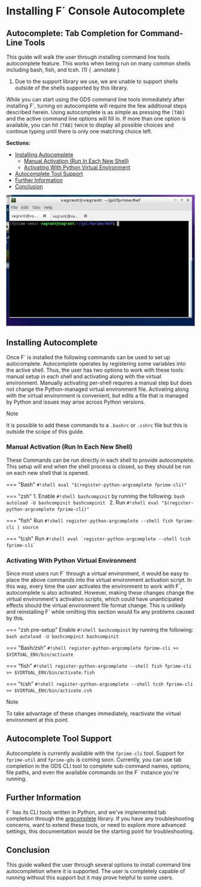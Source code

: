 # Installing F´ Console Autocomplete

## Autocomplete: Tab Completion for Command-Line Tools

This guide will walk the user through installing command line tools autocomplete feature. This works when being run on
many common shells including bash, fish, and tcsh. (1)
{ .annotate }

1.  Due to the support library we use, we are unable to support shells outside of the shells supported by this library.

While you can start using the GDS command line tools immediately after installing F´, turning on autocomplete will
require the few additional steps described herein. Using autocomplete is as simple as pressing the `[TAB]` and the
active command line options will fill in. If more than one option is available, you can hit `[TAB]` twice to display
all possible choices and continue typing until there is only one matching choice left.

**Sections:**

- [Installing Autocomplete](#installing-autocomplete)
    - [Manual Activation (Run In Each New Shell)](#manual-activation-run-in-each-new-shell)
    - [Activating With Python Virtual Environment](#activating-with-python-virtual-environment)
- [Autocomplete Tool Support](#autocomplete-tool-support)
- [Further Information](#further-information)
- [Conclusion](#conclusion)

![An example of tab-completion](../img/tab_complete_commands.gif)

## Installing Autocomplete

Once F´ is installed the following commands can be used to set up autocomplete. Autocomplete operates by registering some
variables into the active shell. Thus, the user has two options to work with these tools: manual setup in each shell and
activating along with the virtual environment. Manually activating per-shell requires a manual step but does not
change the Python-managed virtual environment file. Activating along with the virtual environment is convenient, but
edits a file that is managed by Python and issues may arise across Python versions.

> [!NOTE]
> It is possible to add these commands to a `.bashrc` or `.cshrc` file but this is outside the scope of this guide.

### Manual Activation (Run In Each New Shell)

These Commands can be run directly in each shell to provide autocomplete. This setup will end when the shell process is
closed, so they should be run on each new shell that is opened.

=== "Bash"
    `#!shell eval "$(register-python-argcomplete fprime-cli)"`

=== "zsh"
    1. Enable `#!shell bashcompinit` by running the following:
        ```bash
        autoload -U bashcompinit
        bashcompinit
        ```
    2.  Run `#!shell eval "$(register-python-argcomplete fprime-cli)"`

=== "fish"
    Run `#!shell register-python-argcomplete --shell fish fprime-cli | source`

=== "tcsh"
    Run ``#!shell eval `register-python-argcomplete --shell tcsh fprime-cli` ``

### Activating With Python Virtual Environment

Since most users run F´ through a virtual environment, it would be easy to place the above commands into the virtual
environment activation script. In this way, every time the user activates the environment to work with F´, autocomplete
is also activated. However, making these changes change the virtual environment's activation scripts, which could have
unanticipated effects should the virtual environment file format change.  This is unlikely and reinstalling F´ while
omitting this section would fix any problems caused by this.

=== "zsh pre-setup"
    Enable `#!shell bashcompinit` by running the following:
    ```bash
    autoload -U bashcompinit
    bashcompinit
    ```

=== "Bash/zsh"
    `#!shell register-python-argcomplete fprime-cli >> $VIRTUAL_ENV/bin/activate`

=== "fish"
    `#!shell register-python-argcomplete --shell fish fprime-cli >> $VIRTUAL_ENV/bin/activate.fish`

=== "tcsh"
    `#!shell register-python-argcomplete --shell tcsh fprime-cli >> $VIRTUAL_ENV/bin/activate.csh`

> [!NOTE]
> To take advantage of these changes immediately, reactivate the virtual environment at this point.

## Autocomplete Tool Support

Autocomplete is currently available with the `fprime-cli` tool.  Support for `fprime-util` and `fprime-gds` is coming
soon. Currently, you can use tab completion in the GDS CLI tool to complete sub-command names, options, file paths, and
even the available commands on the F´ instance you're running.

## Further Information

F´ has its CLI tools written in Python, and we've implemented tab completion through the
[argcomplete](https://github.com/kislyuk/argcomplete) library. If you have any troubleshooting concerns, want to extend
these tools, or need to explore more advanced settings, this documentation would be the starting point for
troubleshooting.

## Conclusion

This guide walked the user through several options to install command line autocompletion where it is supported. The
user is completely capable of running without this support but it may prove helpful to some users.